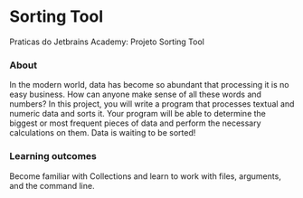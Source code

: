 # Sorting Tool
Praticas do Jetbrains Academy: Projeto Sorting Tool


### About
In the modern world, data has become so abundant that processing it is no easy business. How can anyone make sense of all these words and numbers? In this project, you will write a program that processes textual and numeric data and sorts it. Your program will be able to determine the biggest or most frequent pieces of data and perform the necessary calculations on them. Data is waiting to be sorted!

### Learning outcomes
Become familiar with Collections and learn to work with files, arguments, and the command line.
